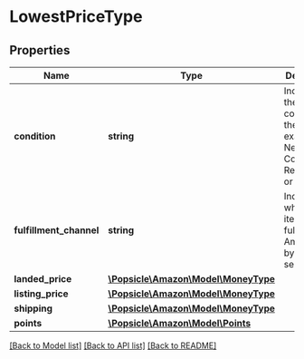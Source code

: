 # LowestPriceType

## Properties
Name | Type | Description | Notes
------------ | ------------- | ------------- | -------------
**condition** | **string** | Indicates the condition of the item. For example: New, Used, Collectible, Refurbished, or Club. | 
**fulfillment_channel** | **string** | Indicates whether the item is fulfilled by Amazon or by the seller. | 
**landed_price** | [**\Popsicle\Amazon\Model\MoneyType**](MoneyType.md) |  | 
**listing_price** | [**\Popsicle\Amazon\Model\MoneyType**](MoneyType.md) |  | 
**shipping** | [**\Popsicle\Amazon\Model\MoneyType**](MoneyType.md) |  | 
**points** | [**\Popsicle\Amazon\Model\Points**](Points.md) |  | [optional] 

[[Back to Model list]](../../README.md#documentation-for-models) [[Back to API list]](../../README.md#documentation-for-api-endpoints) [[Back to README]](../../README.md)

